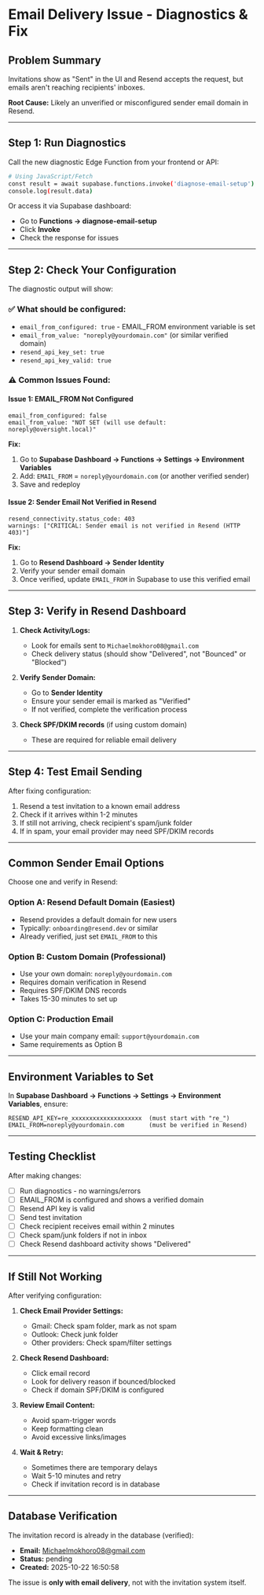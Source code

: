 # Email Delivery Issue - Diagnostics & Fix

## Problem Summary
Invitations show as "Sent" in the UI and Resend accepts the request, but emails aren't reaching recipients' inboxes.

**Root Cause:** Likely an unverified or misconfigured sender email domain in Resend.

---

## Step 1: Run Diagnostics

Call the new diagnostic Edge Function from your frontend or API:

```bash
# Using JavaScript/Fetch
const result = await supabase.functions.invoke('diagnose-email-setup')
console.log(result.data)
```

Or access it via Supabase dashboard:
- Go to **Functions → diagnose-email-setup**
- Click **Invoke**
- Check the response for issues

---

## Step 2: Check Your Configuration

The diagnostic output will show:

### ✅ What should be configured:
- `email_from_configured: true` - EMAIL_FROM environment variable is set
- `email_from_value: "noreply@yourdomain.com"` (or similar verified domain)
- `resend_api_key_set: true`
- `resend_api_key_valid: true`

### ⚠️ Common Issues Found:

#### Issue 1: EMAIL_FROM Not Configured
```
email_from_configured: false
email_from_value: "NOT SET (will use default: noreply@oversight.local)"
```

**Fix:**
1. Go to **Supabase Dashboard → Functions → Settings → Environment Variables**
2. Add: `EMAIL_FROM` = `noreply@yourdomain.com` (or another verified sender)
3. Save and redeploy

#### Issue 2: Sender Email Not Verified in Resend
```
resend_connectivity.status_code: 403
warnings: ["CRITICAL: Sender email is not verified in Resend (HTTP 403)"]
```

**Fix:**
1. Go to **Resend Dashboard → Sender Identity**
2. Verify your sender email domain
3. Once verified, update `EMAIL_FROM` in Supabase to use this verified email

---

## Step 3: Verify in Resend Dashboard

1. **Check Activity/Logs:**
   - Look for emails sent to `Michaelmokhoro08@gmail.com`
   - Check delivery status (should show "Delivered", not "Bounced" or "Blocked")

2. **Verify Sender Domain:**
   - Go to **Sender Identity**
   - Ensure your sender email is marked as "Verified"
   - If not verified, complete the verification process

3. **Check SPF/DKIM records** (if using custom domain)
   - These are required for reliable email delivery

---

## Step 4: Test Email Sending

After fixing configuration:

1. Resend a test invitation to a known email address
2. Check if it arrives within 1-2 minutes
3. If still not arriving, check recipient's spam/junk folder
4. If in spam, your email provider may need SPF/DKIM records

---

## Common Sender Email Options

Choose one and verify in Resend:

### Option A: Resend Default Domain (Easiest)
- Resend provides a default domain for new users
- Typically: `onboarding@resend.dev` or similar
- Already verified, just set `EMAIL_FROM` to this

### Option B: Custom Domain (Professional)
- Use your own domain: `noreply@yourdomain.com`
- Requires domain verification in Resend
- Requires SPF/DKIM DNS records
- Takes 15-30 minutes to set up

### Option C: Production Email
- Use your main company email: `support@yourdomain.com`
- Same requirements as Option B

---

## Environment Variables to Set

In **Supabase Dashboard → Functions → Settings → Environment Variables**, ensure:

```
RESEND_API_KEY=re_xxxxxxxxxxxxxxxxxxxx  (must start with "re_")
EMAIL_FROM=noreply@yourdomain.com       (must be verified in Resend)
```

---

## Testing Checklist

After making changes:

- [ ] Run diagnostics - no warnings/errors
- [ ] EMAIL_FROM is configured and shows a verified domain
- [ ] Resend API key is valid
- [ ] Send test invitation
- [ ] Check recipient receives email within 2 minutes
- [ ] Check spam/junk folders if not in inbox
- [ ] Check Resend dashboard activity shows "Delivered"

---

## If Still Not Working

After verifying configuration:

1. **Check Email Provider Settings:**
   - Gmail: Check spam folder, mark as not spam
   - Outlook: Check junk folder
   - Other providers: Check spam/filter settings

2. **Check Resend Dashboard:**
   - Click email record
   - Look for delivery reason if bounced/blocked
   - Check if domain SPF/DKIM is configured

3. **Review Email Content:**
   - Avoid spam-trigger words
   - Keep formatting clean
   - Avoid excessive links/images

4. **Wait & Retry:**
   - Sometimes there are temporary delays
   - Wait 5-10 minutes and retry
   - Check if invitation record is in database

---

## Database Verification

The invitation record is already in the database (verified):
- **Email:** Michaelmokhoro08@gmail.com
- **Status:** pending
- **Created:** 2025-10-22 16:50:58

The issue is **only with email delivery**, not with the invitation system itself.
